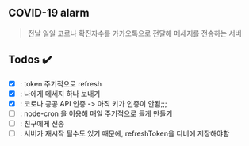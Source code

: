 ## COVID-19 alarm

> 전날 일일 코로나 확진자수를 카카오톡으로 전달해 메세지를 전송하는 서버

## Todos ✔️

- [x] : token 주기적으로 refresh
- [x] : 나에게 메세지 하나 보내기
- [x] : 코로나 공공 API 인증 -> 아직 키가 인증이 안됨;;;
- [ ] : node-cron 을 이용해 매일 주기적으로 돌게 만들기
- [ ] : 친구에게 전송
- [ ] : 서버가 재시작 될수도 있기 때문에, refreshToken을 디비에 저장해야함